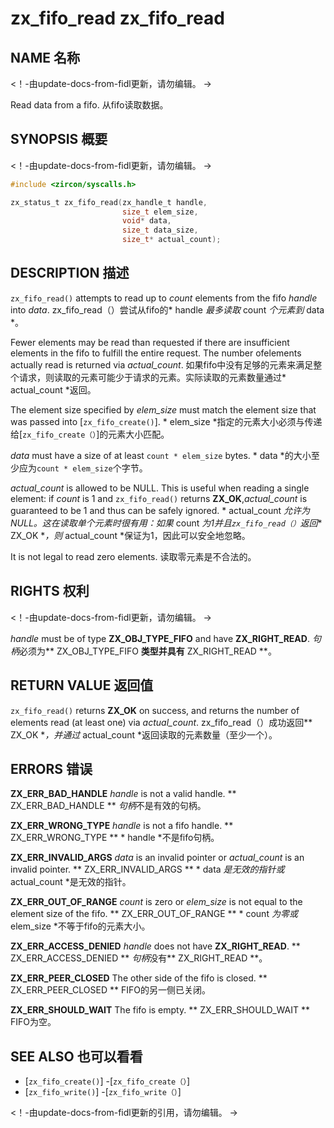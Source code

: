  
# zx_fifo_read  zx_fifo_read 

 
## NAME  名称 

<!-- Updated by update-docs-from-fidl, do not edit. -->  <！-由update-docs-from-fidl更新，请勿编辑。 ->

Read data from a fifo.  从fifo读取数据。

 
## SYNOPSIS  概要 

<!-- Updated by update-docs-from-fidl, do not edit. -->  <！-由update-docs-from-fidl更新，请勿编辑。 ->

```c
#include <zircon/syscalls.h>

zx_status_t zx_fifo_read(zx_handle_t handle,
                         size_t elem_size,
                         void* data,
                         size_t data_size,
                         size_t* actual_count);
```
 

 
## DESCRIPTION  描述 

`zx_fifo_read()` attempts to read up to *count* elements from the fifo *handle* into *data*. zx_fifo_read（）尝试从fifo的* handle *最多读取* count *个元素到* data *。

Fewer elements may be read than requested if there are insufficient elements in the fifo to fulfill the entire request. The number ofelements actually read is returned via *actual_count*. 如果fifo中没有足够的元素来满足整个请求，则读取的元素可能少于请求的元素。实际读取的元素数量通过* actual_count *返回。

The element size specified by *elem_size* must match the element size that was passed into [`zx_fifo_create()`]. * elem_size *指定的元素大小必须与传递给[`zx_fifo_create（）`]的元素大小匹配。

*data* must have a size of at least `count * elem_size` bytes.  * data *的大小至少应为`count * elem_size`个字节。

*actual_count* is allowed to be NULL. This is useful when reading a single element: if *count* is 1 and `zx_fifo_read()` returns **ZX_OK**,*actual_count* is guaranteed to be 1 and thus can be safely ignored. * actual_count *允许为NULL。这在读取单个元素时很有用：如果* count *为1并且`zx_fifo_read（）`返回** ZX_OK **，则* actual_count *保证为1，因此可以安全地忽略。

It is not legal to read zero elements.  读取零元素是不合法的。

 
## RIGHTS  权利 

<!-- Updated by update-docs-from-fidl, do not edit. -->  <！-由update-docs-from-fidl更新，请勿编辑。 ->

*handle* must be of type **ZX_OBJ_TYPE_FIFO** and have **ZX_RIGHT_READ**.  *句柄*必须为** ZX_OBJ_TYPE_FIFO **类型并具有** ZX_RIGHT_READ **。

 
## RETURN VALUE  返回值 

`zx_fifo_read()` returns **ZX_OK** on success, and returns the number of elements read (at least one) via *actual_count*. zx_fifo_read（）成功返回** ZX_OK **，并通过* actual_count *返回读取的元素数量（至少一个）。

 
## ERRORS  错误 

**ZX_ERR_BAD_HANDLE**  *handle* is not a valid handle.  ** ZX_ERR_BAD_HANDLE ** *句柄*不是有效的句柄。

**ZX_ERR_WRONG_TYPE**  *handle* is not a fifo handle.  ** ZX_ERR_WRONG_TYPE ** * handle *不是fifo句柄。

**ZX_ERR_INVALID_ARGS**  *data* is an invalid pointer or *actual_count* is an invalid pointer. ** ZX_ERR_INVALID_ARGS ** * data *是无效的指针或* actual_count *是无效的指针。

**ZX_ERR_OUT_OF_RANGE**  *count* is zero or *elem_size* is not equal to the element size of the fifo. ** ZX_ERR_OUT_OF_RANGE ** * count *为零或* elem_size *不等于fifo的元素大小。

**ZX_ERR_ACCESS_DENIED**  *handle* does not have **ZX_RIGHT_READ**.  ** ZX_ERR_ACCESS_DENIED ** *句柄*没有** ZX_RIGHT_READ **。

**ZX_ERR_PEER_CLOSED**  The other side of the fifo is closed.  ** ZX_ERR_PEER_CLOSED ** FIFO的另一侧已关闭。

**ZX_ERR_SHOULD_WAIT**  The fifo is empty.  ** ZX_ERR_SHOULD_WAIT ** FIFO为空。

 

 
## SEE ALSO  也可以看看 

 
 - [`zx_fifo_create()`]  -[`zx_fifo_create（）`]
 - [`zx_fifo_write()`]  -[`zx_fifo_write（）`]

<!-- References updated by update-docs-from-fidl, do not edit. -->  <！-由update-docs-from-fidl更新的引用，请勿编辑。 ->


